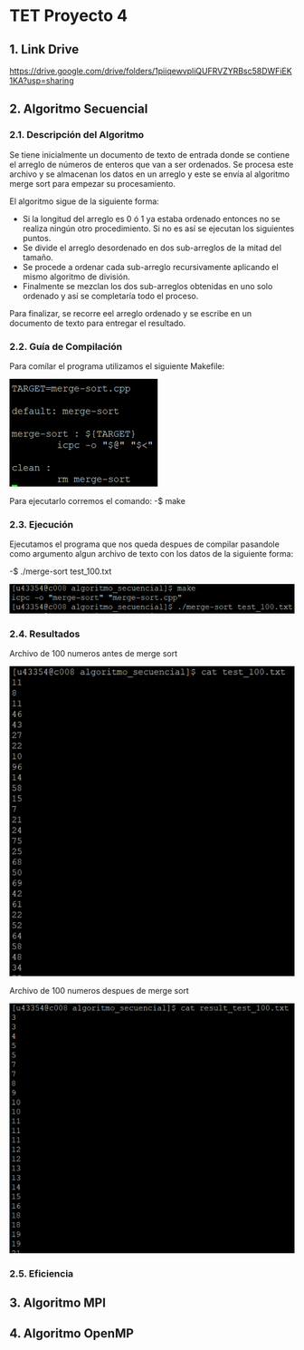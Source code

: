 # TET Proyecto 4

## 1. Link Drive

https://drive.google.com/drive/folders/1piiqewvpliQUFRVZYRBsc58DWFiEK1KA?usp=sharing

## 2. Algoritmo Secuencial

### 2.1. Descripción del Algoritmo

Se tiene inicialmente un documento de texto de entrada donde se contiene el arreglo de números de enteros que van a ser ordenados.
Se procesa este archivo y se almacenan los datos en un arreglo y este se envía al algoritmo merge sort para empezar su procesamiento.

El algoritmo sigue de la siguiente forma:
- Si la longitud del arreglo es 0 ó 1 ya estaba ordenado entonces no se realiza ningún otro procedimiento. Si no es así se ejecutan los siguientes puntos.
- Se divide el arreglo desordenado en dos sub-arreglos de la mitad del tamaño.
- Se procede a ordenar cada sub-arreglo recursivamente aplicando el mismo algoritmo de división.
- Finalmente se mezclan los dos sub-arreglos obtenidas en uno solo ordenado y así se completaría todo el proceso.

Para finalizar, se recorre eel arreglo ordenado y se escribe en un documento de texto para entregar el resultado.

### 2.2. Guía de Compilación

Para comílar el programa utilizamos el siguiente Makefile:

![imagenes-1](images/makefile.PNG)

Para ejecutarlo corremos el comando:
-$ make

### 2.3. Ejecución

Ejecutamos el programa que nos queda despues de compilar pasandole como argumento algun archivo de texto con los datos de la siguiente forma:

-$ ./merge-sort test_100.txt

![imagenes-2](images/corriendo.PNG)

### 2.4. Resultados

Archivo de 100 numeros antes de merge sort

![imagenes-1](images/test.PNG)

Archivo de 100 numeros despues de merge sort

![imagenes-1](images/test_ordenado.PNG)



### 2.5. Eficiencia

## 3. Algoritmo MPI

## 4. Algoritmo OpenMP


